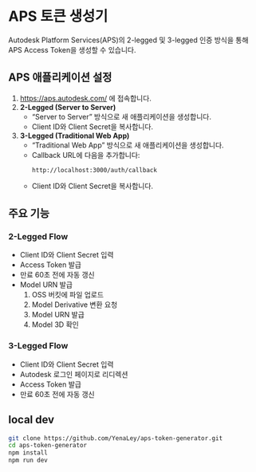 # APS 토큰 생성기

Autodesk Platform Services(APS)의 2-legged 및 3-legged 인증 방식을 통해 APS Access Token을 생성할 수 있습니다.

## APS 애플리케이션 설정

1. https://aps.autodesk.com/ 에 접속합니다.
2. **2-Legged (Server to Server)**
   - “Server to Server” 방식으로 새 애플리케이션을 생성합니다.
   - Client ID와 Client Secret을 복사합니다.
3. **3-Legged (Traditional Web App)**
   - “Traditional Web App” 방식으로 새 애플리케이션을 생성합니다.
   - Callback URL에 다음을 추가합니다:
     ```
     http://localhost:3000/auth/callback
     ```
   - Client ID와 Client Secret을 복사합니다.

## 주요 기능

### 2-Legged Flow

- Client ID와 Client Secret 입력
- Access Token 발급
- 만료 60초 전에 자동 갱신
- Model URN 발급
  1. OSS 버킷에 파일 업로드
  2. Model Derivative 변환 요청
  3. Model URN 발급
  4. Model 3D 확인

### 3-Legged Flow

- Client ID와 Client Secret 입력
- Autodesk 로그인 페이지로 리디렉션
- Access Token 발급
- 만료 60초 전에 자동 갱신

## local dev

```bash
git clone https://github.com/YenaLey/aps-token-generator.git
cd aps-token-generator
npm install
npm run dev
```
